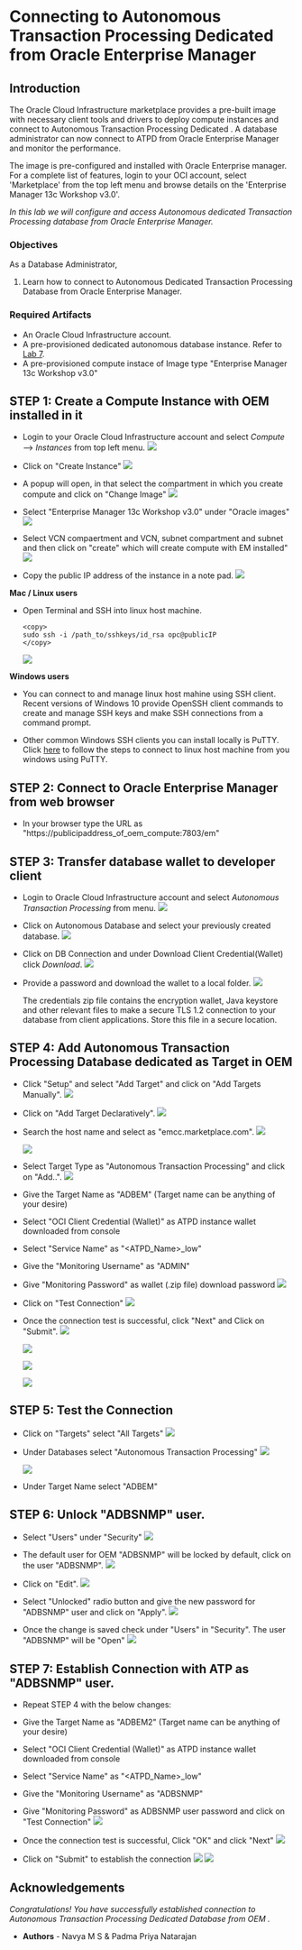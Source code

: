 # Connecting to Autonomous Transaction Processing Dedicated from Oracle Enterprise Manager

## Introduction
The Oracle Cloud Infrastructure marketplace provides a pre-built image with necessary client tools and drivers to deploy compute instances and connect to Autonomous Transaction Processing Dedicated . A database administrator can now connect to ATPD from Oracle Enterprise Manager and monitor the performance. 

The image is pre-configured and installed with Oracle Enterprise manager.
For a complete list of features, login to your OCI account, select 'Marketplace' from the top left menu and browse details on the 'Enterprise Manager 13c Workshop v3.0'.

*In this lab we will configure and access Autonomous dedicated Transaction Processing database from Oracle Enterprise Manager.*

### Objectives

As a Database Administrator,

1. Learn how to connect to Autonomous Dedicated Transaction Processing Database from Oracle Enterprise Manager.
   

### Required Artifacts

   - An Oracle Cloud Infrastructure account.
   - A pre-provisioned dedicated autonomous database instance. Refer to [Lab 7](?lab=lab-7-provisioning-databases).
   - A pre-provisioned compute instace of Image type "Enterprise Manager 13c Workshop v3.0"


## STEP 1: Create a Compute Instance with OEM installed in it

- Login to your Oracle Cloud Infrastructure account and select *Compute* —> *Instances* from top left menu.
    ![](./images/Compute1.png " ")

- Click on "Create Instance"
    ![](./images/Compute3.png " ")

- A popup will open, in that select the compartment in which you create compute and click on "Change Image"
    ![](./images/Compute4.png " ")
	
- Select "Enterprise Manager 13c Workshop v3.0" under "Oracle images"
	![](./images/Compute5.png " ")
	
- Select VCN compaertment and VCN, subnet compartment and subnet and then click on "create" which will create compute with EM installed"
	![](./images/Compute6.png " ")
	
- Copy the public IP address of the instance in a note pad. 
    ![](./images/Compute2.png " ")

**Mac / Linux users**

- Open Terminal and SSH into linux host machine.

    ```
    <copy>
    sudo ssh -i /path_to/sshkeys/id_rsa opc@publicIP
    </copy>
    ```

    ![](./images/SSH1.png " ")

**Windows users**

- You can connect to and manage linux host mahine using SSH client. Recent versions of Windows 10 provide OpenSSH client commands to create and manage SSH keys and make SSH connections from a command prompt.

- Other common Windows SSH clients you can install locally is PuTTY. Click [here](https://docs.microsoft.com/en-us/azure/virtual-machines/linux/ssh-from-windows) to follow the steps to connect to linux host machine from you windows using PuTTY.

## STEP 2: Connect to Oracle Enterprise Manager from web browser

- In your browser type the URL as "https://publicipaddress_of_oem_compute:7803/em"

## STEP 3: Transfer database wallet to developer client

- Login to Oracle Cloud Infrastructure account and select *Autonomous Transaction Processing* from menu.
    ![](https://raw.githubusercontent.com/oracle/learning-library/master/common/images/console/database-atp.png " ")

- Click on Autonomous Database and select your previously created database.
    ![](./images/atpd2.png " ")

- Click on DB Connection and under Download Client Credential(Wallet) click *Download*.
    ![](./images/atpd3.png " ")

- Provide a password and download the wallet to a local folder. 
    ![](./images/atpd4.png " ")

    The credentials zip file contains the encryption wallet, Java keystore and other relevant files to make a secure TLS 1.2 connection to your database from client applications. Store this file in a secure location.
	
## STEP 4: Add Autonomous Transaction Processing Database dedicated as Target in OEM

- Click "Setup" and select "Add Target" and click on "Add Targets Manually".
    ![](./images/atpd5.png " ")

- Click on "Add Target Declaratively".
    ![](./images/atpd6.png " ")

- Search the host name and select as "emcc.marketplace.com".
    ![](./images/atpd7.png " ")
    
    ![](./images/atpd8.png " ")

- Select Target Type as "Autonomous Transaction Processing" and click on "Add..". 
    ![](./images/atpd9.png " ")

- Give the Target Name as "ADBEM" (Target name can be anything of your desire)

- Select "OCI Client Credential (Wallet)" as ATPD instance wallet downloaded from console   

- Select "Service Name" as "<ATPD_Name>_low"

- Give the "Monitoring Username" as "ADMIN"

- Give "Monitoring Password" as wallet (.zip file) download password
	![](./images/atpd10.png " ")

- Click on "Test Connection" 
	![](./images/atpd11.png " ")

- Once the connection test is successful, click "Next" and Click on "Submit". 
	![](./images/atpd12.png " ")
	
	![](./images/atpd13.png " ")
	
	![](./images/atpd14.png " ")
	
	![](./images/atpd15.png " ")
	
## STEP 5: Test the Connection

- Click on "Targets" select "All Targets"
	![](./images/atpd16.png " ")
	
- Under Databases select "Autonomous Transaction Processing" 
	![](./images/atpd17.png " ")
	
	![](./images/atpd18.png " ")
	
- Under Target Name select "ADBEM" 

## STEP 6: Unlock "ADBSNMP" user.

- Select "Users" under "Security"
	![](./images/upd_01.png " ")

- The default user for OEM "ADBSNMP" will be locked by default, click on the user "ADBSNMP".
	![](./images/upd_02.png " ")

- Click on "Edit".
	![](./images/upd_03.png " ")

- Select "Unlocked" radio button and give the new password for "ADBSNMP" user and click on "Apply".
	![](./images/upd_04.png " ")

- Once the change is saved check under "Users" in "Security". The user "ADBSNMP" will be "Open"
	![](./images/upd_05.png " ")

## STEP 7: Establish Connection with ATP as "ADBSNMP" user.

- Repeat STEP 4 with the below changes:

- Give the Target Name as "ADBEM2" (Target name can be anything of your desire)

- Select "OCI Client Credential (Wallet)" as ATPD instance wallet downloaded from console   

- Select "Service Name" as "<ATPD_Name>_low"

- Give the "Monitoring Username" as "ADBSNMP"

- Give "Monitoring Password" as ADBSNMP user password and click on "Test Connection"
	![](./images/upd_07.png " ")

- Once the connection test is successful, Click "OK" and click "Next" 
	![](./images/upd_08.png " ")

- Click on "Submit" to establish the connection	
	![](./images/upd_09.png " ")
	![](./images/upd_10.png " ")

## Acknowledgements

*Congratulations! You have successfully established connection to Autonomous Transaction Processing Dedicated Database from OEM .*

- **Authors** - Navya M S & Padma Priya Natarajan


